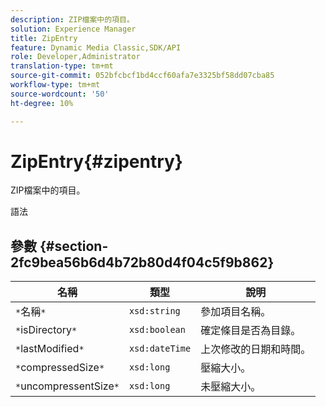 ```yaml
---
description: ZIP檔案中的項目。
solution: Experience Manager
title: ZipEntry
feature: Dynamic Media Classic,SDK/API
role: Developer,Administrator
translation-type: tm+mt
source-git-commit: 052bfcbcf1bd4ccf60afa7e3325bf58dd07cba85
workflow-type: tm+mt
source-wordcount: '50'
ht-degree: 10%

---
```



# ZipEntry{#zipentry}

ZIP檔案中的項目。

語法

## 參數 {#section-2fc9bea56b6d4b72b80d4f04c5f9b862}

| 名稱 | 類型 | 說明 |
|---|---|---|
| `*`名稱`*` | `xsd:string` | 參加項目名稱。 |
| `*`isDirectory`*` | `xsd:boolean` | 確定條目是否為目錄。 |
| `*`lastModified`*` | `xsd:dateTime` | 上次修改的日期和時間。 |
| `*`compressedSize`*` | `xsd:long` | 壓縮大小。 |
| `*`uncompressentSize`*` | `xsd:long` | 未壓縮大小。 |

